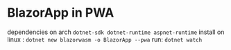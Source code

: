 # BlazorApp in PWA

dependencies on arch `dotnet-sdk dotnet-runtime aspnet-runtime`
install on linux : `dotnet new blazorwasm -o BlazorApp --pwa`
run: `dotnet watch`